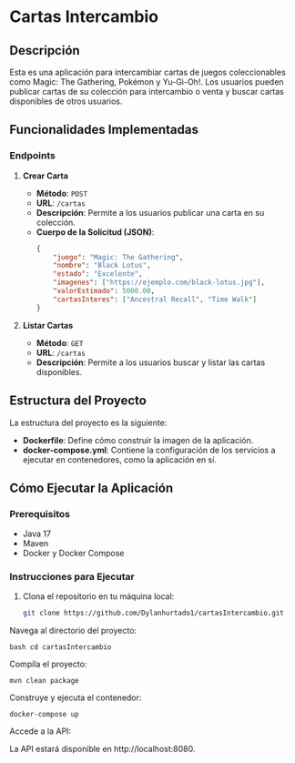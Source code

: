 # Cartas Intercambio

## Descripción
Esta es una aplicación para intercambiar cartas de juegos coleccionables como Magic: The Gathering, Pokémon y Yu-Gi-Oh!. Los usuarios pueden publicar cartas de su colección para intercambio o venta y buscar cartas disponibles de otros usuarios.

## Funcionalidades Implementadas

### Endpoints

1. **Crear Carta**
    - **Método**: `POST`
    - **URL**: `/cartas`
    - **Descripción**: Permite a los usuarios publicar una carta en su colección.
    - **Cuerpo de la Solicitud (JSON)**:
      ```json
      {
          "juego": "Magic: The Gathering",
          "nombre": "Black Lotus",
          "estado": "Excelente",
          "imagenes": ["https://ejemplo.com/black-lotus.jpg"],
          "valorEstimado": 5000.00,
          "cartasInteres": ["Ancestral Recall", "Time Walk"]
      }
      ```

2. **Listar Cartas**
    - **Método**: `GET`
    - **URL**: `/cartas`
    - **Descripción**: Permite a los usuarios buscar y listar las cartas disponibles.

## Estructura del Proyecto

La estructura del proyecto es la siguiente:

- **Dockerfile**: Define cómo construir la imagen de la aplicación.
- **docker-compose.yml**: Contiene la configuración de los servicios a ejecutar en contenedores, como la aplicación en sí.

## Cómo Ejecutar la Aplicación

### Prerequisitos

- Java 17
- Maven
- Docker y Docker Compose

### Instrucciones para Ejecutar

1. Clona el repositorio en tu máquina local:
   ```bash
   git clone https://github.com/Dylanhurtado1/cartasIntercambio.git

Navega al directorio del proyecto:

```bash cd cartasIntercambio```

Compila el proyecto:

```mvn clean package```

Construye y ejecuta el contenedor:

```docker-compose up```

Accede a la API:

La API estará disponible en http://localhost:8080.

